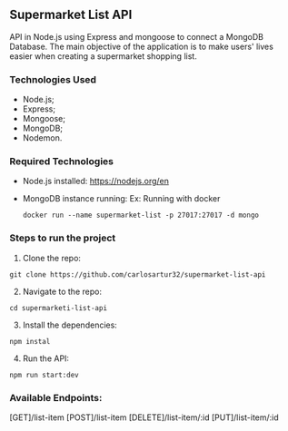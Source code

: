## Supermarket List API

API in Node.js using Express and mongoose to connect a MongoDB Database.
The main objective of the application is to make users' lives easier when creating a supermarket shopping list.

### Technologies Used

- Node.js;
- Express;
- Mongoose;
- MongoDB;
- Nodemon.

### Required Technologies

- Node.js installed: https://nodejs.org/en
- MongoDB instance running:
  Ex: Running with docker

  ```
  docker run --name supermarket-list -p 27017:27017 -d mongo
  ```

### Steps to run the project

1. Clone the repo:

```
git clone https://github.com/carlosartur32/supermarket-list-api
```

2. Navigate to the repo:

```
cd supermarketi-list-api
```

3. Install the dependencies:

```
npm instal
```

4. Run the API:

```
npm run start:dev
```

### Available Endpoints:

[GET]/list-item
[POST]/list-item
[DELETE]/list-item/:id
[PUT]/list-item/:id
